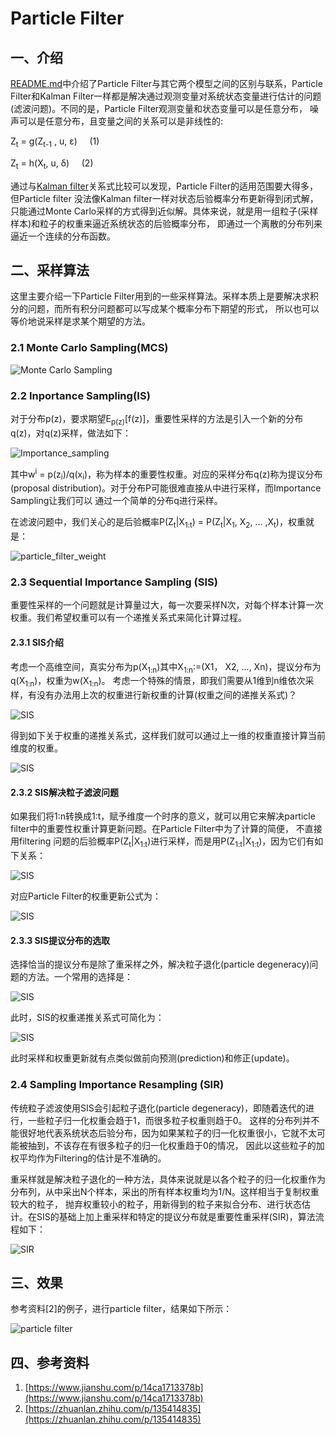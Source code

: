 # Particle Filter
## 一、介绍
[README.md](../README.md)中介绍了Particle Filter与其它两个模型之间的区别与联系，Particle Filter和Kalman Filter一样都是解决通过观测变量对系统状态变量进行估计的问题(滤波问题)。不同的是，Particle Filter观测变量和状态变量可以是任意分布，
噪声可以是任意分布，且变量之间的关系可以是非线性的:


Z<sub>t</sub> = g(Z<sub>t-1</sub> , u, ε) &nbsp;&nbsp;&nbsp;&nbsp;(1)

Z<sub>t</sub> = h(X<sub>t</sub>, u, δ)  &nbsp;&nbsp;&nbsp;&nbsp;(2)

通过与[Kalman filter](Kalman_filter.md)关系式比较可以发现，Particle Filter的适用范围要大得多，但Particle filter
没法像Kalman filter一样对状态后验概率分布更新得到闭式解，只能通过Monte Carlo采样的方式得到近似解。具体来说，就是用一组粒子(采样样本)和粒子的权重来逼近系统状态的后验概率分布，
即通过一个离散的分布列来逼近一个连续的分布函数。

## 二、采样算法
这里主要介绍一下Particle Filter用到的一些采样算法。采样本质上是要解决求积分的问题，而所有积分问题都可以写成某个概率分布下期望的形式，
所以也可以等价地说采样是求某个期望的方法。

### 2.1 Monte Carlo Sampling(MCS)

![Monte Carlo Sampling](../resources/particle_filter/Monte_Carlo_sampling.jpg)

### 2.2 Inportance Sampling(IS)
对于分布p(z)，要求期望E<sub>p(z)</sub>[f(z)]，重要性采样的方法是引入一个新的分布q(z)，对q(z)采样，做法如下：

![Importance_sampling](../resources/particle_filter/Importance_Sampling.jpg)

其中w<sup>i</sup> = p(z<sub>i</sub>)/q(x<sub>i</sub>)，称为样本的重要性权重。对应的采样分布q(z)称为提议分布(proposal distribution)。对于分布P可能很难直接从中进行采样，而Importance Sampling让我们可以
通过一个简单的分布q进行采样。

在滤波问题中，我们关心的是后验概率P(Z<sub>t</sub>|X<sub>1:t</sub>) = P(Z<sub>t</sub>|X<sub>1</sub>, X<sub>2</sub>, ... ,X<sub>t</sub>)，权重就是：

![particle_filter_weight](../resources/particle_filter/Importance_sampling_weight.png)



### 2.3 Sequential Importance Sampling (SIS)
重要性采样的一个问题就是计算量过大，每一次要采样N次，对每个样本计算一次权重。我们希望权重可以有一个递推关系式来简化计算过程。
#### 2.3.1 SIS介绍

考虑一个高维空间，真实分布为p(X<sub>1:n</sub>)其中X<sub>1:n</sub>:=(X1， X2, ..., Xn)，提议分布为q(X<sub>1:n</sub>)，权重为w(X<sub>1:n</sub>)。
考虑一个特殊的情景，即我们需要从1维到n维依次采样，有没有办法用上次的权重进行新权重的计算(权重之间的递推关系式)？

![SIS](../resources/particle_filter/SIS.png)

得到如下关于权重的递推关系式，这样我们就可以通过上一维的权重直接计算当前维度的权重。

![SIS](../resources/particle_filter/SIS_2.png)

#### 2.3.2 SIS解决粒子滤波问题
如果我们将1:n转换成1:t，赋予维度一个时序的意义，就可以用它来解决particle filter中的重要性权重计算更新问题。在Particle Filter中为了计算的简便，
不直接用filtering 问题的后验概率P(Z<sub>t</sub>|X<sub>1:t</sub>)进行采样，而是用P(Z<sub>1:t</sub>|X<sub>1:t</sub>)，因为它们有如下关系：

![SIS](../resources/particle_filter/SIS_3.png)

对应Particle Filter的权重更新公式为：

![SIS](../resources/particle_filter/SIS_4.png)

#### 2.3.3 SIS提议分布的选取
选择恰当的提议分布是除了重采样之外，解决粒子退化(particle degeneracy)问题的方法。一个常用的选择是：

![SIS](../resources/particle_filter/SIS_5.png)

此时，SIS的权重递推关系式可简化为：

![SIS](../resources/particle_filter/SIS_6.png)

此时采样和权重更新就有点类似做前向预测(prediction)和修正(update)。

### 2.4 Sampling Importance Resampling (SIR)
传统粒子滤波使用SIS会引起粒子退化(particle degeneracy)，即随着迭代的进行，一些粒子归一化权重会趋于1，而很多粒子权重则趋于0。
这样的分布列并不能很好地代表系统状态后验分布，因为如果某粒子的归一化权重很小，它就不太可能被抽到，不该存在有很多粒子的归一化权重趋于0的情况，
因此以这些粒子的加权平均作为Filtering的估计是不准确的。

重采样就是解决粒子退化的一种方法，具体来说就是以各个粒子的归一化权重作为分布列，从中采出N个样本，采出的所有样本权重均为1/N。这样相当于复制权重较大的粒子，
抛弃权重较小的粒子，用新得到的粒子来拟合分布、进行状态估计。在SIS的基础上加上重采样和特定的提议分布就是重要性重采样(SIR)，算法流程如下：

![SIR](../resources/particle_filter/SIR.png)


## 三、效果

参考资料[2]的例子，进行particle filter，结果如下所示：

![particle filter](../results/particle_filter/Particle_filter.png)

## 四、参考资料

1. [https://www.jianshu.com/p/14ca1713378b](https://www.jianshu.com/p/14ca1713378b)
2. [https://zhuanlan.zhihu.com/p/135414835](https://zhuanlan.zhihu.com/p/135414835)